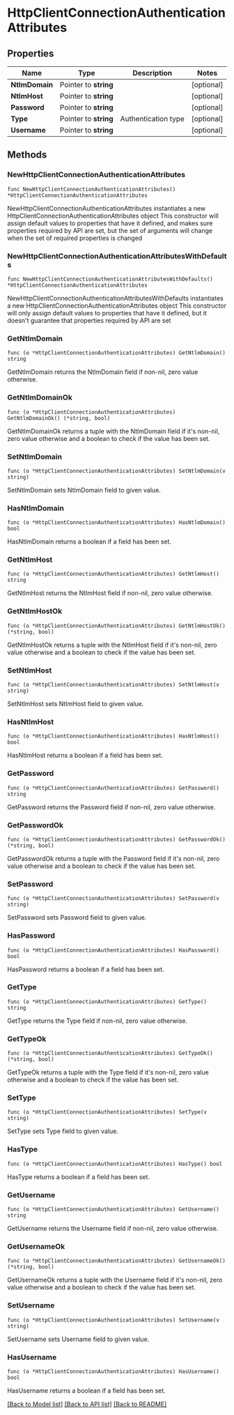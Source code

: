 # HttpClientConnectionAuthenticationAttributes

## Properties

Name | Type | Description | Notes
------------ | ------------- | ------------- | -------------
**NtlmDomain** | Pointer to **string** |  | [optional] 
**NtlmHost** | Pointer to **string** |  | [optional] 
**Password** | Pointer to **string** |  | [optional] 
**Type** | Pointer to **string** | Authentication type | [optional] 
**Username** | Pointer to **string** |  | [optional] 

## Methods

### NewHttpClientConnectionAuthenticationAttributes

`func NewHttpClientConnectionAuthenticationAttributes() *HttpClientConnectionAuthenticationAttributes`

NewHttpClientConnectionAuthenticationAttributes instantiates a new HttpClientConnectionAuthenticationAttributes object
This constructor will assign default values to properties that have it defined,
and makes sure properties required by API are set, but the set of arguments
will change when the set of required properties is changed

### NewHttpClientConnectionAuthenticationAttributesWithDefaults

`func NewHttpClientConnectionAuthenticationAttributesWithDefaults() *HttpClientConnectionAuthenticationAttributes`

NewHttpClientConnectionAuthenticationAttributesWithDefaults instantiates a new HttpClientConnectionAuthenticationAttributes object
This constructor will only assign default values to properties that have it defined,
but it doesn't guarantee that properties required by API are set

### GetNtlmDomain

`func (o *HttpClientConnectionAuthenticationAttributes) GetNtlmDomain() string`

GetNtlmDomain returns the NtlmDomain field if non-nil, zero value otherwise.

### GetNtlmDomainOk

`func (o *HttpClientConnectionAuthenticationAttributes) GetNtlmDomainOk() (*string, bool)`

GetNtlmDomainOk returns a tuple with the NtlmDomain field if it's non-nil, zero value otherwise
and a boolean to check if the value has been set.

### SetNtlmDomain

`func (o *HttpClientConnectionAuthenticationAttributes) SetNtlmDomain(v string)`

SetNtlmDomain sets NtlmDomain field to given value.

### HasNtlmDomain

`func (o *HttpClientConnectionAuthenticationAttributes) HasNtlmDomain() bool`

HasNtlmDomain returns a boolean if a field has been set.

### GetNtlmHost

`func (o *HttpClientConnectionAuthenticationAttributes) GetNtlmHost() string`

GetNtlmHost returns the NtlmHost field if non-nil, zero value otherwise.

### GetNtlmHostOk

`func (o *HttpClientConnectionAuthenticationAttributes) GetNtlmHostOk() (*string, bool)`

GetNtlmHostOk returns a tuple with the NtlmHost field if it's non-nil, zero value otherwise
and a boolean to check if the value has been set.

### SetNtlmHost

`func (o *HttpClientConnectionAuthenticationAttributes) SetNtlmHost(v string)`

SetNtlmHost sets NtlmHost field to given value.

### HasNtlmHost

`func (o *HttpClientConnectionAuthenticationAttributes) HasNtlmHost() bool`

HasNtlmHost returns a boolean if a field has been set.

### GetPassword

`func (o *HttpClientConnectionAuthenticationAttributes) GetPassword() string`

GetPassword returns the Password field if non-nil, zero value otherwise.

### GetPasswordOk

`func (o *HttpClientConnectionAuthenticationAttributes) GetPasswordOk() (*string, bool)`

GetPasswordOk returns a tuple with the Password field if it's non-nil, zero value otherwise
and a boolean to check if the value has been set.

### SetPassword

`func (o *HttpClientConnectionAuthenticationAttributes) SetPassword(v string)`

SetPassword sets Password field to given value.

### HasPassword

`func (o *HttpClientConnectionAuthenticationAttributes) HasPassword() bool`

HasPassword returns a boolean if a field has been set.

### GetType

`func (o *HttpClientConnectionAuthenticationAttributes) GetType() string`

GetType returns the Type field if non-nil, zero value otherwise.

### GetTypeOk

`func (o *HttpClientConnectionAuthenticationAttributes) GetTypeOk() (*string, bool)`

GetTypeOk returns a tuple with the Type field if it's non-nil, zero value otherwise
and a boolean to check if the value has been set.

### SetType

`func (o *HttpClientConnectionAuthenticationAttributes) SetType(v string)`

SetType sets Type field to given value.

### HasType

`func (o *HttpClientConnectionAuthenticationAttributes) HasType() bool`

HasType returns a boolean if a field has been set.

### GetUsername

`func (o *HttpClientConnectionAuthenticationAttributes) GetUsername() string`

GetUsername returns the Username field if non-nil, zero value otherwise.

### GetUsernameOk

`func (o *HttpClientConnectionAuthenticationAttributes) GetUsernameOk() (*string, bool)`

GetUsernameOk returns a tuple with the Username field if it's non-nil, zero value otherwise
and a boolean to check if the value has been set.

### SetUsername

`func (o *HttpClientConnectionAuthenticationAttributes) SetUsername(v string)`

SetUsername sets Username field to given value.

### HasUsername

`func (o *HttpClientConnectionAuthenticationAttributes) HasUsername() bool`

HasUsername returns a boolean if a field has been set.


[[Back to Model list]](../README.md#documentation-for-models) [[Back to API list]](../README.md#documentation-for-api-endpoints) [[Back to README]](../README.md)


